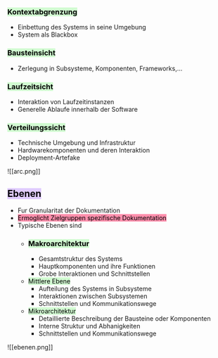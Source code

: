 
### <mark style="background: #BBFABBA6;">Kontextabgrenzung</mark>

- Einbettung des Systems in seine Umgebung
- System als Blackbox

### <mark style="background: #BBFABBA6;">Bausteinsicht</mark>

- Zerlegung in Subsysteme, Komponenten, Frameworks,...

### <mark style="background: #BBFABBA6;">Laufzeitsicht</mark>

- Interaktion von Laufzeitinstanzen
- Generelle Ablaufe innerhalb der Software

### <mark style="background: #BBFABBA6;">Verteilungssicht</mark>

- Technische Umgebung und Infrastruktur
- Hardwarekomponenten und deren Interaktion
- Deployment-Artefake



![[arc.png]]


## <mark style="background: #D2B3FFA6;">Ebenen</mark>

- Fur Granularitat der Dokumentation
- <mark style="background: #FF5582A6;">Ermoglicht Zielgruppen spezifische Dokumentation</mark>
- Typische Ebenen sind
	- ### <mark style="background: #BBFABBA6;">Makroarchitektur</mark>
		- Gesamtstruktur des Systems
		- Hauptkomponenten und ihre Funktionen
		- Grobe Interaktionen und Schnittstellen
	- <mark style="background: #BBFABBA6;">Mittlere Ebene</mark>
		- Aufteilung des Systems in Subsysteme
		- Interaktionen zwischen Subsystemen
		- Schnittstellen und Kommunikationswege
	- <mark style="background: #BBFABBA6;">Mikroarchitektur</mark>
		- Detaillierte Beschreibung der Bausteine oder Komponenten
		- Interne Struktur und Abhanigkeiten
		- Schnittstellen und Kommunikationswege



![[ebenen.png]]
